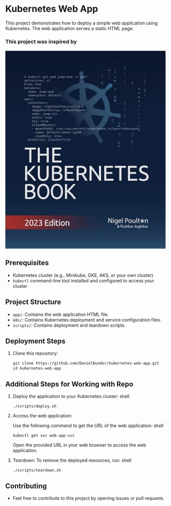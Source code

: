 # Kubernetes Web App

This project demonstrates how to deploy a simple web application using Kubernetes. The web application serves a static HTML page.

### This project was inspired by 
![THE KUBERNETES BOOK](https://github.com/DanielBundor/kubernetes-web-app/blob/dev/images/KubernetesBook.jpeg) 

## Prerequisites

- Kubernetes cluster (e.g., Minikube, GKE, AKS, or your own cluster)
- `kubectl` command-line tool installed and configured to access your cluster

## Project Structure

- `app/`: Contains the web application HTML file.
- `k8s/`: Contains Kubernetes deployment and service configuration files.
- `scripts/`: Contains deployment and teardown scripts.

## Deployment Steps

1. Clone this repository:

   ```shell
   git clone https://github.com/DanielBundor/kubernetes-web-app.git
   cd kubernetes-web-app

## Additional Steps for Working with Repo

1. Deploy the application to your Kubernetes cluster:
    shell
    ```
    ./scripts/deploy.sh

    ```
2. Access the web application:

   Use the following command to get the URL of the web application:
    shell
    ```
    kubectl get svc web-app-svc

    ```
   Open the provided URL in your web browser to access the web application. 

3. Teardown:
   To remove the deployed resources, run:
    shell
    ```
    ./scripts/teardown.sh

     ```
## Contributing

- Feel free to contribute to this project by opening issues or pull requests. 